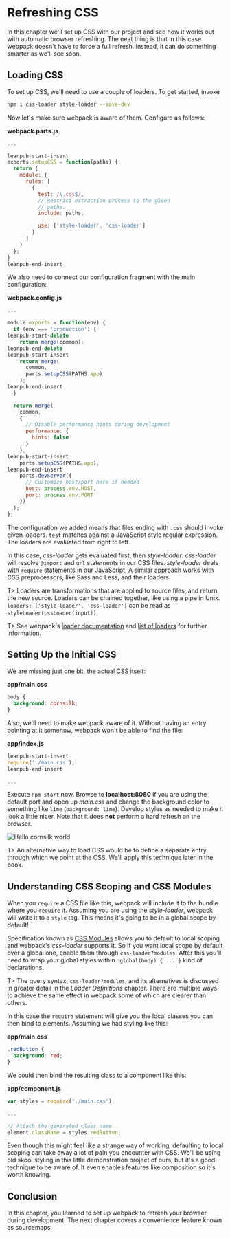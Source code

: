 # Refreshing CSS

In this chapter we'll set up CSS with our project and see how it works out with automatic browser refreshing. The neat thing is that in this case webpack doesn't have to force a full refresh. Instead, it can do something smarter as we'll see soon.

## Loading CSS

To set up CSS, we'll need to use a couple of loaders. To get started, invoke

```bash
npm i css-loader style-loader --save-dev
```

Now let's make sure webpack is aware of them. Configure as follows:

**webpack.parts.js**

```javascript
...

leanpub-start-insert
exports.setupCSS = function(paths) {
  return {
    module: {
      rules: [
        {
          test: /\.css$/,
          // Restrict extraction process to the given
          // paths.
          include: paths,

          use: ['style-loader', 'css-loader']
        }
      ]
    }
  };
}
leanpub-end-insert
```

We also need to connect our configuration fragment with the main configuration:

**webpack.config.js**

```javascript
...

module.exports = function(env) {
  if (env === 'production') {
leanpub-start-delete
    return merge(common);
leanpub-end-delete
leanpub-start-insert
    return merge(
      common,
      parts.setupCSS(PATHS.app)
    );
leanpub-end-insert
  }

  return merge(
    common,
    {
      // Disable performance hints during development
      performance: {
        hints: false
      }
    },
leanpub-start-insert
    parts.setupCSS(PATHS.app),
leanpub-end-insert
    parts.devServer({
      // Customize host/port here if needed
      host: process.env.HOST,
      port: process.env.PORT
    })
  );
};
```

The configuration we added means that files ending with `.css` should invoke given loaders. `test` matches against a JavaScript style regular expression. The loaders are evaluated from right to left.

In this case, *css-loader* gets evaluated first, then *style-loader*. *css-loader* will resolve `@import` and `url` statements in our CSS files. *style-loader* deals with `require` statements in our JavaScript. A similar approach works with CSS preprocessors, like Sass and Less, and their loaders.

T> Loaders are transformations that are applied to source files, and return the new source. Loaders can be chained together, like using a pipe in Unix. `loaders: ['style-loader', 'css-loader']` can be read as `styleLoader(cssLoader(input))`.

T> See webpack's [loader documentation](https://webpack.js.org/concepts/loaders/) and [list of loaders](https://webpack.js.org/loaders/) for further information.

## Setting Up the Initial CSS

We are missing just one bit, the actual CSS itself:

**app/main.css**

```css
body {
  background: cornsilk;
}
```

Also, we'll need to make webpack aware of it. Without having an entry pointing at it somehow, webpack won't be able to find the file:

**app/index.js**

```javascript
leanpub-start-insert
require('./main.css');
leanpub-end-insert

...
```

Execute `npm start` now. Browse to **localhost:8080** if you are using the default port and open up *main.css* and change the background color to something like `lime` (`background: lime`). Develop styles as needed to make it look a little nicer. Note that it does **not** perform a hard refresh on the browser.

![Hello cornsilk world](images/hello_02.png)

T> An alternative way to load CSS would be to define a separate entry through which we point at the CSS. We'll apply this technique later in the book.

## Understanding CSS Scoping and CSS Modules

When you `require` a CSS file like this, webpack will include it to the bundle where you `require` it. Assuming you are using the *style-loader*, webpack will write it to a `style` tag. This means it's going to be in a global scope by default!

Specification known as [CSS Modules](https://github.com/css-modules/css-modules) allows you to default to local scoping and webpack's *css-loader* supports it. So if you want local scope by default over a global one, enable them through `css-loader?modules`. After this you'll need to wrap your global styles within `:global(body) { ... }` kind of declarations.

T> The query syntax, `css-loader?modules`, and its alternatives is discussed in greater detail in the *Loader Definitions* chapter. There are multiple ways to achieve the same effect in webpack some of which are clearer than others.

In this case the `require` statement will give you the local classes you can then bind to elements. Assuming we had styling like this:

**app/main.css**

```css
.redButton {
  background: red;
}
```

We could then bind the resulting class to a component like this:

**app/component.js**

```javascript
var styles = require('./main.css');

...

// Attach the generated class name
element.className = styles.redButton;
```

Even though this might feel like a strange way of working, defaulting to local scoping can take away a lot of pain you encounter with CSS. We'll be using old skool styling in this little demonstration project of ours, but it's a good technique to be aware of. It even enables features like composition so it's worth knowing.

## Conclusion

In this chapter, you learned to set up webpack to refresh your browser during development. The next chapter covers a convenience feature known as sourcemaps.
